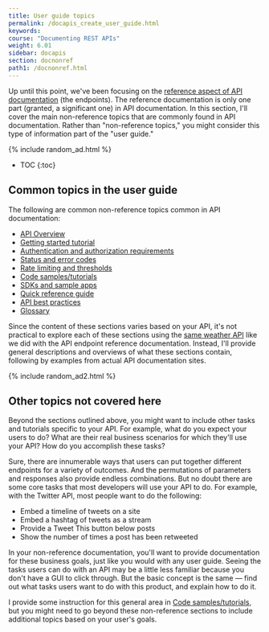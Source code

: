 ```yaml
---
title: User guide topics
permalink: /docapis_create_user_guide.html
keywords:
course: "Documenting REST APIs"
weight: 6.01
sidebar: docapis
section: docnonref
path1: /docnonref.html
---
```


Up until this point, we've been focusing on the [reference aspect of API documentation](docendpoints.html) (the endpoints). The reference documentation is only one part (granted, a significant one) in API documentation. In this section, I'll cover the main non-reference topics that are commonly found in API documentation. Rather than "non-reference topics," you might consider this type of information part of the "user guide."

{% include random_ad.html %}

* TOC
{:toc}

## Common topics in the user guide

The following are common non-reference topics common in API documentation:

* [API Overview](docapis_doc_overview.html)
* [Getting started tutorial](docapis_doc_getting_started_section.html)
* [Authentication and authorization requirements](docapis_more_about_authorization.html)
* [Status and error codes](docapis_doc_status_codes.html)
* [Rate limiting and thresholds](docapis_rate_limiting_and_thresholds.html)
* [Code samples/tutorials](docapis_codesamples_bestpractices.html)
* [SDKs and sample apps](docapis_sdks_and_sample_apps.html)
* [Quick reference guide](docapis_doc_quick_reference.html)
* [API best practices](docapis_best_practices_with_api.html)
* [Glossary](docapis_glossary_section.html)

Since the content of these sections varies based on your API, it's not practical to explore each of these sections using the [same weather API](docapis_scenario_for_using_weather_api.html) like we did with the API endpoint reference documentation. Instead, I'll provide general descriptions and overviews of what these sections contain, following by examples from actual API documentation sites.

{% include random_ad2.html %}

## Other topics not covered here

Beyond the sections outlined above, you might want to include other tasks and tutorials specific to your API. For example, what do you expect your users to do? What are their real business scenarios for which they'll use your API? How do you accomplish these tasks?

Sure, there are innumerable ways that users can put together different endpoints for a variety of outcomes. And the permutations of parameters and responses also provide endless combinations. But no doubt there are some core tasks that most developers will use your API to do. For example, with the Twitter API, most people want to do the following:

 * Embed a timeline of tweets on a site
 * Embed a hashtag of tweets as a stream
 * Provide a Tweet This button below posts
 * Show the number of times a post has been retweeted

In your non-reference documentation, you'll want to provide documentation for these business goals, just like you would with any user guide. Seeing the tasks users can do with an API may be a little less familiar because you don't have a GUI to click through. But the basic concept is the same &mdash; find out what tasks users want to do with this product, and explain how to do it.

I provide some instruction for this general area in [Code samples/tutorials](docapis_codesamples_bestpractices.html), but you might need to go beyond these non-reference sections to include additional topics based on your user's goals.
